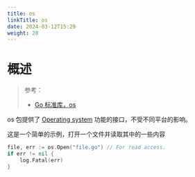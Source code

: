 ```yaml
---
title: os
linkTitle: os
date: 2024-03-12T15:29
weight: 20
---
```


# 概述

> 参考：
>
> - [Go 标准库，os](https://pkg.go.dev/os)

os 包提供了 [Operating system](/docs/1.操作系统/Operating%20system/Operating%20system.md) 功能的接口，不受不同平台的影响。

这是一个简单的示例，打开一个文件并读取其中的一些内容

```go
file, err := os.Open("file.go") // For read access.
if err != nil {
	log.Fatal(err)
}
```